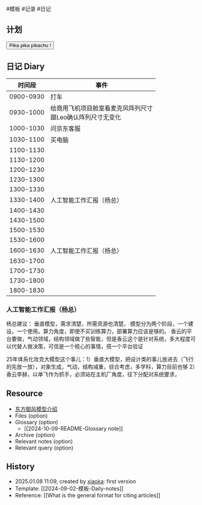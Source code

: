  #模板  #记录 #日记

## 计划
<button class="sparkles">Pika pika pikachu !</button>

## 日记 Diary

| 时间段       | 事件                                 |
| --------- | ---------------------------------- |
| 0900-0930 | 打车                                 |
| 0930-1000 | 给商用飞机项目舱室看麦克风阵列尺寸<br>跟Leo确认阵列尺寸无变化 |
| 1000-1030 | 问京东客服                              |
| 1030-1100 | 买电脑                                |
| 1100-1130 |                                    |
| 1130-1200 |                                    |
| 1200-1230 |                                    |
| 1230-1300 |                                    |
| 1300-1330 |                                    |
| 1330-1400 | 人工智能工作汇报（杨总）                       |
| 1400-1430 |                                    |
| 1430-1500 |                                    |
| 1500-1530 |                                    |
| 1530-1600 |                                    |
| 1600-1630 | 人工智能工作汇报（杨总）                       |
| 1630-1700 |                                    |
| 1700-1730 |                                    |
| 1730-1800 |                                    |
| 1800-1830 |                                    |

### 人工智能工作汇报（杨总）

杨总建议：
垂直模型，需求清楚，所需资源也清楚， 模型分为两个阶段，一个建设，一个使用。算力角度，即使不买训练算力，部署算力应该是够的。
香云的平台要做，气动领域，结构领域做了些智能，但是香云这个是针对系统，多大程度可以代替人做决策，可信是一个核心的事情，搭一个平台验证

25年体系化攻克大模型这个事儿：1）垂直大模型，把设计类的事儿放进去（飞行的先放一放），对象生成，气动，结构减重，综合考虑，多学科，算力目前也够
2）香云李赫，以单飞作为抓手，必须站在主机厂角度，往下分配对系统要求，
## Resource

- [东方御风模型介绍](https://www.mindspore.cn/mindflow/docs/zh-CN/master/data_driven/2D_steady.html#)
- Files (option)
- Glossary (option)
    - [[2024-10-09-README-Glossary note]]
- Archive (option)
- Relevant notes (option)
- Relevant query (option)

## History

-  2025.01.08 11:09, created by [xiaoka](https://www.xiaokaup.com/): first version
- Template: [[2024-09-02-模板-Daily-notes]]
- Reference: [[What is the general format for citing articles]]

